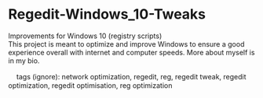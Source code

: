 # Regedit-Windows_10-Tweaks
Improvements for Windows 10 (registry scripts)  
This project is meant to optimize and improve Windows to ensure a good experience overall with internet and computer speeds. More about myself is in my bio.

   ㅤ tags (ignore): network optimization, regedit, reg, regedit tweak, regedit optimization, regedit optimisation, reg optimization
